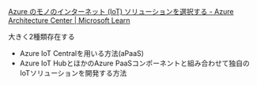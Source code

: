 [Azure のモノのインターネット (IoT) ソリューションを選択する - Azure Architecture Center | Microsoft Learn](https://docs.microsoft.com/ja-jp/azure/architecture/example-scenario/iot/iot-central-iot-hub-cheat-sheet)

大きく2種類存在する

- Azure IoT Centralを用いる方法(aPaaS)
- Azure IoT HubとほかのAzure PaaSコンポーネントと組み合わせて独自のIoTソリューションを開発する方法